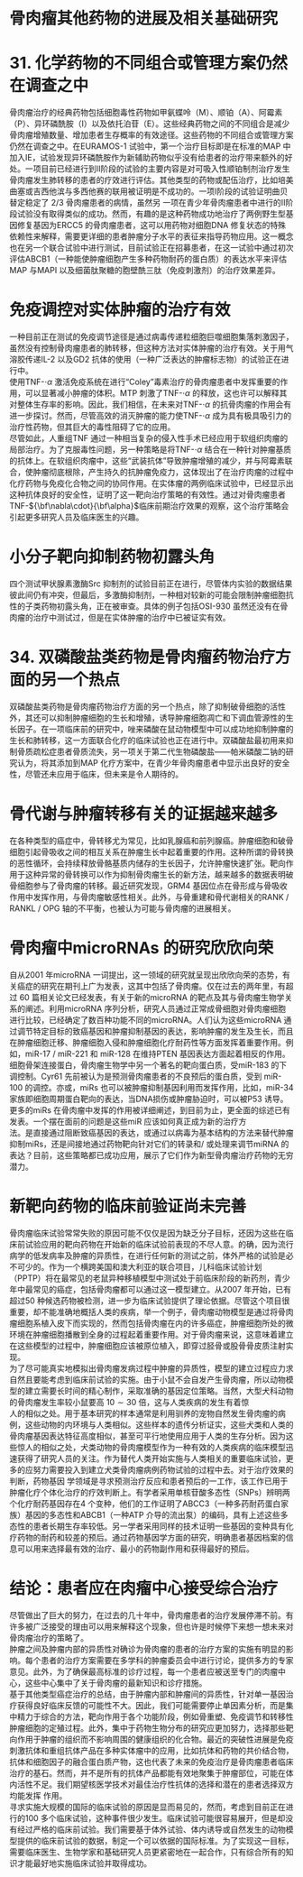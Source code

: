 # 骨肉瘤其他药物的进展及相关基础研究  
# 31. 化学药物的不同组合或管理方案仍然在调查之中  
骨肉瘤治疗的经典药物包括细胞毒性药物如甲氨蝶呤（M）、顺铂（A）、阿霉素（P）、异环磷酰胺（I）以及依托泊苷（E）。这些经典药物之间的不同组合是减少骨肉瘤增殖数量、增加患者生存概率的有效途径。这些药物的不同组合或管理方案仍然在调查之中。在EURAMOS-1 试验中，第一个治疗目标即是在标准的MAP 中加入IE，试验发现异环磷酰胺作为新辅助药物似乎没有给患者的治疗带来额外的好处。一项目前已经进行到Ⅱ阶段的试验的主要内容是对可吸入性顺铂制剂治疗发生骨肉瘤发生肺转移的患者的疗效进行评估。其他类型的药物或配伍治疗，比如培美曲塞或吉西他滨与多西他赛的联用被证明是不成功的。一项Ⅰ阶段的试验证明曲贝替定稳定了 2/3  骨肉瘤患者的病情，虽然另 一项在青少年骨肉瘤患者中进行的Ⅱ阶段试验没有取得类似的成功。然而，有趣的是这种药物成功地治疗了两例野生型基因修复基因为ERCC5 的骨肉瘤患者，这可以用药物对细胞DNA 修复状态的特殊依赖性来解释，需要更详细的患者肿瘤分子水平的表征来指导药物应用。这一概念也在另一个联合试验中进行测试，目前试验正在招募患者，在这一试验中通过初次评估ABCB1（一种能使肿瘤细胞产生多种药物耐药的蛋白质）的表达水平来评估MAP 与MAPI 以及细菌肽聚糖的胞壁酰三肽（免疫刺激剂）的治疗效果差异。  
#  免疫调控对实体肿瘤的治疗有效  
一种目前正在测试的免疫调节途径是通过病毒传递粒细胞巨噬细胞集落刺激因子，虽然没有控制骨肉瘤患者的肺转移，但这种方法对实体肿瘤的治疗有效。关于用气溶胶传递IL-2 以及GD2 抗体的使用（一种广泛表达的肿瘤标志物）的试验正在进行中。  
使用TNF-$\cdot\alpha$ 激活免疫系统在进行“Coley”毒素治疗的骨肉瘤患者中发挥重要的作用，可以显著减小肿瘤的体积。MTP 刺激了TNF-$\cdot\alpha$ 的释放，这也许可以解释其对整体生存率的影响。因此，我们相信，在未来对TNF-$\cdot\alpha$ 的抗骨肉瘤的作用会有进一步探讨。然而，尽管高效的消灭肿瘤的能力使TNF-$\cdot\alpha$ 成为具有极具吸引力的治疗性药物，但其巨大的毒性阻碍了它的应用。  
尽管如此，人重组TNF 通过一种相当复杂的侵入性手术已经应用于软组织肉瘤的局部治疗。为了克服毒性问题，另一种策略是将TNF-$\cdot\alpha$ 结合在一种针对肿瘤基质的抗体上。在软组织肉瘤中，这些“武装抗体”导致肿瘤增殖的减少，并与阿霉素联合，使肿瘤彻底根除，产生持久的抗肿瘤免疫力，这体现出了在治疗肉瘤的过程中化疗药物与免疫化合物之间的协同作用。在实体瘤的两例临床试验中，已经显示出这种抗体良好的安全性，证明了这一靶向治疗策略的有效性。通过对骨肉瘤患者TNF-${\bf\nabla\cdot}{\bf\alpha}$临床前期治疗效果的观察，这个治疗策略会引起更多研究人员及临床医生的兴趣。  
#  小分子靶向抑制药物初露头角  
四个测试甲状腺素激酶Src 抑制剂的试验目前正在进行，尽管体内实验的数据结果彼此间仍有冲突，但最后，多激酶抑制剂，一种相对较新的可能会限制肿瘤细胞抗性的子类药物初露头角，正在被审查。具体的例子包括OSI-930 虽然还没有在骨肉瘤的治疗中测试过，但是在实体肿瘤的治疗中已被证实有效。  
# 34. 双磷酸盐类药物是骨肉瘤药物治疗方面的另一个热点  
双磷酸盐类药物是骨肉瘤药物治疗方面的另一个热点，除了抑制破骨细胞的活性外，其还可以抑制肿瘤细胞的生长和增殖，诱导肿瘤细胞凋亡和下调血管源性的生长因子。在一项临床前的研究中，唑来磷酸在鼠动物模型中可以成功地抑制肿瘤的生长和肺转移，这一方面联合化疗的临床试验也正在进行中。双磷酸盐最初用来抑制骨质疏松症患者骨质流失，另一项关于第二代生物磷酸盐——帕米磷酸二钠的研究认为，将其添加到MAP 化疗方案中，在青少年骨肉瘤患者中显示出良好的安全性，尽管还未应用于临床，但未来是令人期待的。  
#  骨代谢与肿瘤转移有关的证据越来越多  
在各种类型的癌症中，骨转移尤为常见，比如乳腺癌和前列腺癌。肿瘤细胞和破骨细胞引起骨吸收之间的相互关系在肿瘤生长中起着重要的作用。这种所谓的骨转换的恶性循环，会持续释放骨骼基质内储存的生长因子，允许肿瘤快速扩张。靶向作用于这种异常的骨转换可以作为抑制骨肉瘤生长的新方法，越来越多的数据表明破骨细胞参与了骨肉瘤的转移。最近研究发现，GRM4 基因位点在骨形成与骨吸收作用中发挥作用，与骨肉瘤敏感性相关。此外，与骨重建和骨代谢相关的RANK / RANKL / OPG 轴的不平衡，也被认为可能与骨肉瘤的进展相关。  
#  骨肉瘤中microRNAs 的研究欣欣向荣  
自从2001 年microRNA 一词提出，这一领域的研究就呈现出欣欣向荣的态势，有关癌症的研究在期刊上广为发表，这其中包括了骨肉瘤。仅在过去的两年里，有超过 60 篇相关论文已经发表，有关于新的microRNA 的靶点及其与骨肉瘤生物学关系的阐述。利用microRNA 序列分析，研究人员通过正常成骨细胞对骨肉瘤细胞进行比较，已经确定了数百种功能不同的microRNA。人们认为这些microRNA 通过调节特定目标的致癌基因和肿瘤抑制基因的表达，影响肿瘤的发生及生长，而且 在肿瘤细胞迁移、肿瘤细胞入侵和肿瘤细胞化疗耐药性等方面发挥着重要作用。例如，miR-17 / miR-221 和 miR-128 在维持PTEN 基因表达方面起着相反的作用。细胞骨架连接蛋白，骨肉瘤生物学中另一个著名的靶向蛋白质，受miR-183 的下调控制。Cyr61 先前被认为是预测骨肉瘤患者的不良预后的蛋白质，受到 miR-100 的调控。亦或，miRs 也可以被肿瘤抑制基因利用而发挥作用，比如，miR-34 家族即细胞周期蛋白靶向的表达，当DNA损伤或肿瘤胁迫时，可以被P53 诱导。更多的miRs 在骨肉瘤中发挥的作用被详细阐述，到目前为止，更全面的综述已有发表。一个摆在面前的问题是这些miR 应该如何真正成为新的治疗方  
法。是直接通过阻断致癌基因的表达，或通过以病毒为基本结构的方法来替代肿瘤抑制miRs，还是间接地通过药物靶向针对它们的转录和/ 或处理来调节miRNA 的表达？目前，这些策略都已成功应用，展示了它们作为新型骨肉瘤治疗药物的无穷潜力。  
#  新靶向药物的临床前验证尚未完善  
骨肉瘤临床试验常常失败的原因可能不仅仅是因为缺乏分子目标，还因为这些在临床前试验应用的靶向药物在开始新的临床试验前表现的不尽人意。的确，因为流行病学的低发病率及肿瘤的异质性，在进行任何新的测试之前，体外严格的试验是必不可少的。作为一个横跨美国和澳大利亚的联合项目，儿科临床试验计划（PPTP）将在最常见的老鼠异种移植模型中测试处于前临床阶段的新药剂，青少年中最常见的癌症，包括骨肉瘤都可以通过这一模型建立。从2007 年开始，已有超过50 种候选药物被检测，进一步为临床试验提供了理论依据。尽管这个项目很重要，却不能准确地概括人类的疾病，举一个例子，骨肉瘤动物模型是通过将骨肉瘤细胞系植入皮下而实现的，然而包括骨肉瘤在内的许多癌症，肿瘤细胞所处的微环境在肿瘤细胞播散到全身的过程起着重要作用。对于骨肉瘤来说，这意味着建立在这些模型的过程中，肿瘤细胞应该被原位植入，即穿过胫骨或股骨骨皮质注射实现。  
为了尽可能真实地模拟出骨肉瘤发病过程中肿瘤的异质性，模型的建立过程应力求自然且要能考虑到临床前试验的实施。由于小鼠不会自发产生骨肉瘤，所以动物模型的建立需要长时间的精心制作，采取准确的基因定位策略。当然，大型犬科动物的骨肉瘤发生率较小鼠要高 $10\sim30$  倍，这与人类疾病的发生有着惊  
人的相似之处。用于基本研究的样本通常是利用驯养的宠物自然发生骨肉瘤的病例，这些动物的内环境与人类相似。这些样本的遗传分析证实，这些犬类和人类的骨肉瘤基因表达特征高度相似，甚至可平行地使用应用于人类的生存分析。因为这些惊人的相似之处，犬类动物的骨肉瘤模型作为一种有效的人类疾病的临床模型迅速获得了研究人员的关注。作为替代人类开始实施与人类相关的重要临床试验，更多的应努力需要投入到建立犬类骨肉瘤病例药物试验的过程中去。对于治疗效果的判断，药物基因 学领域是寻求预测治疗反应和患者预后的一工作，该工作已用于肿瘤化疗个体化治疗的疗效判断上。有学者采用单核苷酸多态性（SNPs）辨明两个化疗耐药基因存在4 个变种，他们的工作证明了ABCC3（一种多药耐药蛋白家族）基因的多态性和ABCB1（一种ATP 介导的流出泵）的编码，具有上述这些多态性的患者长期生存率较低。另一学者采用同样的技术证明一些基因的变种具有化疗药物的耐药和较差的预后。通过药物基因学方面的研究，明确患者基因档案的信息可以用来选择最有效的治疗、最小的药物副作用和获得最好的预后。  
#  结论：患者应在肉瘤中心接受综合治疗  
尽管做出了巨大的努力，在过去的几十年中，骨肉瘤患者的治疗发展停滞不前。有许多被广泛接受的理由可以用来解释这个现象，但也许是时候停下来想一想未来对骨肉瘤治疗的策略了。  
肿瘤之间及肿瘤内部的异质性对确诊为骨肉瘤的患者的治疗方案的实施有明显的影响。每个患者的治疗方案需要在多学科的肿瘤委员会中进行讨论，提供多方的专家意见。此外，为了确保最高标准的诊疗过程，每一个患者应被送至专门的肉瘤中心，这些中心集中了关于骨肉瘤的最新知识和诊疗措施。  
基于其他类型癌症治疗的总结，由于肿瘤内部和肿瘤间的异质性，针对单一基因治疗获得良好临床反馈的可能性不大。因此，我们可能需要停止单因素分析，而是集中精力于综合的方法，靶向作用于各个功能阶段，例如骨重塑、免疫调节和转移性肿瘤细胞的定殖过程。此外，集中于药物生物分布的研究应更加努力，选择那些靶向作用于肿瘤的组织而不影响周围的健康组织的化合物。最近的突破性进展是免疫刺激抗体和重组抗体产品在多种实体瘤中的应用，比如抗体和药物的共价结合物，抗体和细胞因子的融合蛋白质产物，这也代表了未来的免疫治疗是骨肉瘤患者临床治疗的基石。然而，并不是所有的抗体产品都能有效地聚集于肿瘤部位，可能在体内活性不足。我们期望核医学技术对最佳治疗性抗体的选择和潜在的患者选择双方均能发挥 作用。  
寻求实施大规模的国际的临床试验的原因是显而易见的，然而，考虑到目前正在进行的100 多个临床试验，这种事件很少发生。临床试验可能很容易展开，但是却没有经过严格的临床前试验。我们需要基于体外试验、体内诱导或自然发生的动物模型提供的临床前试验的数据，制定一个可以依据的国际标准。为了实现这一目标，需要临床医生、生物学家和基础研究人员更紧密地在一起合作，只有综合所有的知识才能最好地实施临床试验并取得成功。  
